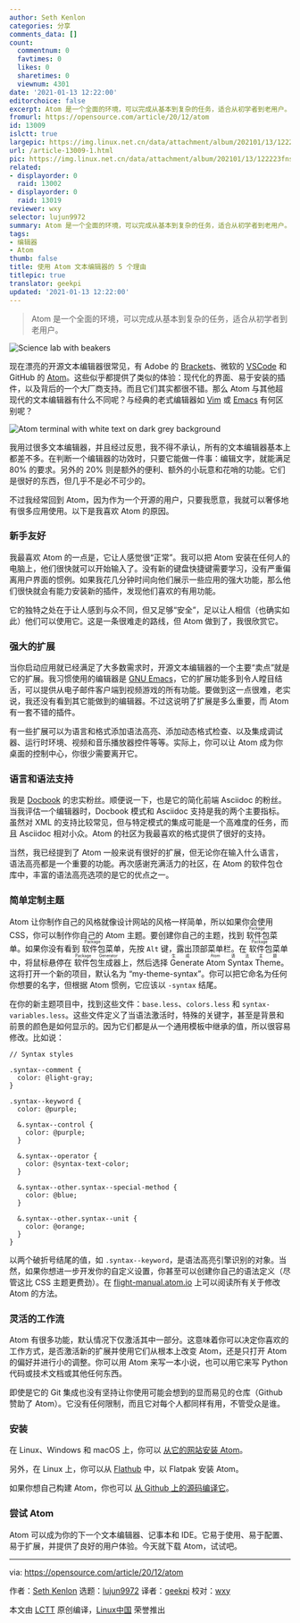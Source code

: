 ```yaml
---
author: Seth Kenlon
categories: 分享
comments_data: []
count:
  commentnum: 0
  favtimes: 0
  likes: 0
  sharetimes: 0
  viewnum: 4301
date: '2021-01-13 12:22:00'
editorchoice: false
excerpt: Atom 是一个全面的环境，可以完成从基本到复杂的任务，适合从初学者到老用户。
fromurl: https://opensource.com/article/20/12/atom
id: 13009
islctt: true
largepic: https://img.linux.net.cn/data/attachment/album/202101/13/122223fnsn53dpzllwlclp.jpg
url: /article-13009-1.html
pic: https://img.linux.net.cn/data/attachment/album/202101/13/122223fnsn53dpzllwlclp.jpg.thumb.jpg
related:
- displayorder: 0
  raid: 13002
- displayorder: 0
  raid: 13019
reviewer: wxy
selector: lujun9972
summary: Atom 是一个全面的环境，可以完成从基本到复杂的任务，适合从初学者到老用户。
tags:
- 编辑器
- Atom
thumb: false
title: 使用 Atom 文本编辑器的 5 个理由
titlepic: true
translator: geekpi
updated: '2021-01-13 12:22:00'
---
```



> 
> Atom 是一个全面的环境，可以完成从基本到复杂的任务，适合从初学者到老用户。
> 
> 
> 


![](https://img.linux.net.cn/data/attachment/album/202101/13/122223fnsn53dpzllwlclp.jpg "Science lab with beakers")


现在漂亮的开源文本编辑器很常见，有 Adobe 的 [Brackets](https://opensource.com/article/20/12/brackets)、微软的 [VSCode](https://opensource.com/article/20/12/%C2%A0https://opensource.com/article/20/6/open-source-alternatives-vs-code) 和 GitHub 的 [Atom](https://opensource.com/article/17/5/atom-text-editor-packages-writers)。这些似乎都提供了类似的体验：现代化的界面、易于安装的插件，以及背后的一个大厂商支持。而且它们其实都很不错。那么 Atom 与其他超现代的文本编辑器有什么不同呢？与经典的老式编辑器如 [Vim](https://opensource.com/article/20/12/vi-text-editor) 或 [Emacs](https://opensource.com/article/20/12/emacs) 有何区别呢？


![Atom terminal with white text on dark grey background](https://img.linux.net.cn/data/attachment/album/202101/13/122242mbr4qkzv8vtbz7tr.png "Atom terminal with white text on dark grey background")


我用过很多文本编辑器，并且经过反思，我不得不承认，所有的文本编辑器基本上都差不多。在判断一个编辑器的功效时，只要它能做一件事：编辑文字，就能满足 80% 的要求。另外的 20% 则是额外的便利、额外的小玩意和花哨的功能。它们是很好的东西，但几乎不是必不可少的。


不过我经常回到 Atom，因为作为一个开源的用户，只要我愿意，我就可以奢侈地有很多应用使用。以下是我喜欢 Atom 的原因。


### 新手友好


我最喜欢 Atom 的一点是，它让人感觉很“正常”。我可以把 Atom 安装在任何人的电脑上，他们很快就可以开始输入了。没有新的键盘快捷键需要学习，没有严重偏离用户界面的惯例。如果我花几分钟时间向他们展示一些应用的强大功能，那么他们很快就会有能力安装新的插件，发现他们喜欢的有用功能。


它的独特之处在于让人感到与众不同，但又足够“安全”，足以让人相信（也确实如此）他们可以使用它。这是一条很难走的路线，但 Atom 做到了，我很欣赏它。


### 强大的扩展


当你启动应用就已经满足了大多数需求时，开源文本编辑器的一个主要“卖点”就是它的扩展。我习惯使用的编辑器是 [GNU Emacs](https://opensource.com/article/20/2/who-cares-about-emacs)，它的扩展功能多到令人瞠目结舌，可以提供从电子邮件客户端到视频游戏的所有功能。要做到这一点很难，老实说，我还没有看到其它能做到的编辑器。不过这说明了扩展是多么重要，而 Atom 有一套不错的插件。


有一些扩展可以为语言和格式添加语法高亮、添加动态格式检查、以及集成调试器、运行时环境、视频和音乐播放器控件等等。实际上，你可以让 Atom 成为你桌面的控制中心，你很少需要离开它。


### 语言和语法支持


我是 [Docbook](https://opensource.com/article/17/9/docbook) 的忠实粉丝。顺便说一下，也是它的简化前端 Asciidoc 的粉丝。当我评估一个编辑器时，Docbook 模式和 Asciidoc 支持是我的两个主要指标。虽然对 XML 的支持比较常见，但与特定模式的集成可能是一个高难度的任务，而且 Asciidoc 相对小众。Atom 的社区为我最喜欢的格式提供了很好的支持。


当然，我已经提到了 Atom 一般来说有很好的扩展，但无论你在输入什么语言，语法高亮都是一个重要的功能。再次感谢充满活力的社区，在 Atom 的软件包仓库中，丰富的语法高亮选项的是它的优点之一。


### 简单定制主题


Atom 让你制作自己的风格就像设计网站的风格一样简单，所以如果你会使用 CSS，你可以制作你自己的 Atom 主题。要创建你自己的主题，找到<ruby> 软件包 <rt>  Package </rt></ruby>菜单。如果你没有看到<ruby> 软件包 <rt>  Package </rt></ruby>菜单，先按 `Alt` 键，露出顶部菜单栏。在<ruby> 软件包 <rt>  Package </rt></ruby>菜单中，将鼠标悬停在<ruby> 软件包生成器 <rt>  Package Generator </rt></ruby> 上，然后选择<ruby> Generate Atom Syntax Theme <rt>  生成 Atom 语法主题 </rt></ruby>。这将打开一个新的项目，默认名为 “my-theme-syntax”。你可以把它命名为任何你想要的名字，但根据 Atom 惯例，它应该以 `-syntax` 结尾。


在你的新主题项目中，找到这些文件：`base.less`、`colors.less` 和 `syntax-variables.less`。这些文件定义了当语法激活时，特殊的关键字，甚至是背景和前景的颜色是如何显示的。因为它们都是从一个通用模板中继承的值，所以很容易修改。比如说：



```
// Syntax styles

.syntax--comment {
  color: @light-gray;
}

.syntax--keyword {
  color: @purple;

  &.syntax--control {
    color: @purple;
  }

  &.syntax--operator {
    color: @syntax-text-color;
  }

  &.syntax--other.syntax--special-method {
    color: @blue;
  }

  &.syntax--other.syntax--unit {
    color: @orange;
  }
}

```

以两个破折号结尾的值，如 `.syntax--keyword`，是语法高亮引擎识别的对象。当然，如果你想进一步开发你的自定义设置，你甚至可以创建你自己的语法定义（尽管这比 CSS 主题更费劲）。在 [flight-manual.atom.io](https://flight-manual.atom.io/) 上可以阅读所有关于修改 Atom 的方法。


### 灵活的工作流


Atom 有很多功能，默认情况下仅激活其中一部分。这意味着你可以决定你喜欢的工作方式，是否激活新的扩展并使用它们从根本上改变 Atom，还是只打开 Atom 的偏好并进行小的调整。你可以用 Atom 来写一本小说，也可以用它来写 Python 代码或技术文档或其他任何东西。


即使是它的 Git 集成也没有坚持让你使用可能会想到的显而易见的仓库（Github 赞助了 Atom）。它没有任何限制，而且它对每个人都同样有用，不管受众是谁。


### 安装


在 Linux、Windows 和 macOS 上，你可以 [从它的网站安装 Atom](https://atom.io)。


另外，在 Linux 上，你可以从 [Flathub](https://flathub.org/apps/details/io.atom.Atom) 中，以 Flatpak 安装 Atom。


如果你想自己构建 Atom，你也可以 [从 Github 上的源码编译它](https://github.com/atom)。


### 尝试 Atom


Atom 可以成为你的下一个文本编辑器、记事本和 IDE。它易于使用、易于配置、易于扩展，并提供了良好的用户体验。今天就下载 Atom，试试吧。




---


via: <https://opensource.com/article/20/12/atom>


作者：[Seth Kenlon](https://opensource.com/users/seth) 选题：[lujun9972](https://github.com/lujun9972) 译者：[geekpi](https://github.com/geekpi) 校对：[wxy](https://github.com/wxy)


本文由 [LCTT](https://github.com/LCTT/TranslateProject) 原创编译，[Linux中国](https://linux.cn/) 荣誉推出